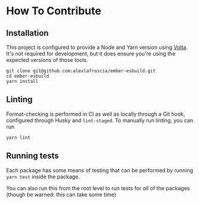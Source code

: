 # How To Contribute

## Installation

This project is configured to provide a Node and Yarn version using [Volta](https://volta.sh). It's not required for development, but it does ensure you're using the expected versions of those tools.

```
git clone git@github.com:alexlafroscia/ember-esbuild.git
cd ember-esbuild
yarn install
```

## Linting

Format-checking is performed in CI as well as locally through a Git hook, configured through Husky and `lint-staged`. To manually run linting, you can run

```
yarn lint
```

## Running tests

Each package has some means of testing that can be performed by running `yarn test` inside the package.

You can also run this from the root level to run tests for _all_ of the packages (though be warned: this can take some time)
